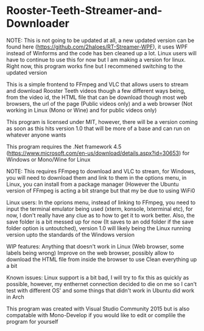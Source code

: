 # Rooster-Teeth-Streamer-and-Downloader

NOTE: This is not going to be updated at all, a new updated version can be found here (https://github.com/2haloes/RT-Streamer-WPF), it uses WPF instead of Winforms and the code has ben cleaned up a lot. Linux users will have to continue to use this for now but I am making a version for linux. Right now, this program works fine but I recommened switching to the updated version

This is a simple frontend to FFmpeg and VLC that allows users to stream and download Rooster Teeth videos though a few different ways being, from the video id, the HTML file that can be download though most web browsers, the url of the page (Public videos only) and a web browser (Not working in Linux (Mono or Wine) and for public videos only)

This program is licensed under MIT, however, there will be a version coming as soon as this hits version 1.0 that will be more of a base and can run on whatever anyone wants

This program requires the .Net framework 4.5 (https://www.microsoft.com/en-us/download/details.aspx?id=30653) for Windows or Mono/Wine for Linux

NOTE: This requires FFmpeg to download and VLC to stream, for Windows, you will need to download them and link to them in the options menu, in Linux, you can install from a package manager (However the Ubuntu version of FFmpeg is acting a bit strange but that my be due to using WiFi0

Linux users: In the oprions menu, instead of linking to FFmpeg, you need to input the terminal emulator being used (xterm, konsole, lxterminal etc), for now, I don't really have any clue as to how to get it to work better. Also, the save folder is a bit messed up for now (It saves to an odd folder if the save folder option is untoutched), version 1.0 will likely being the Linux running version upto the standards of the Windows version

WIP features: 
Anything that doesn't work in Linux (Web browser, some labels being wrong)
Improve on the web browser, possibly allow to download the HTML file from inside the browser to use
Clean everything up a bit

Known issues:
Linux support is a bit bad, I will try to fix this as quickly as possible, however, my enthernet connection decided to die on me so I can't test with different OS' and some things that didn't work in Ubuntu did work in Arch

This program was created with Visual Studio Community 2015 but is also compatable with Mono-Develop if you would like to edit or complile the program for yourself

